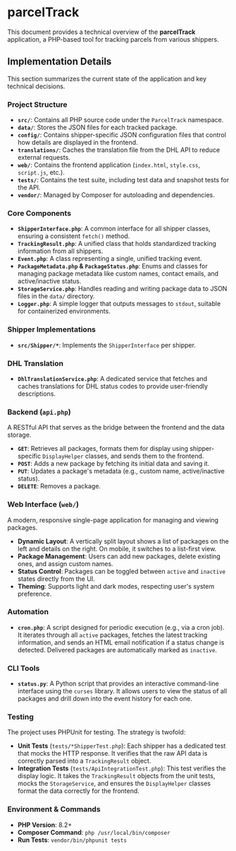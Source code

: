 # parcelTrack

This document provides a technical overview of the **parcelTrack** application, a PHP-based tool for tracking parcels from various shippers.

## Implementation Details

This section summarizes the current state of the application and key technical decisions.

### Project Structure

-   **`src/`**: Contains all PHP source code under the `ParcelTrack` namespace.
-   **`data/`**: Stores the JSON files for each tracked package.
-   **`config/`**: Contains shipper-specific JSON configuration files that control how details are displayed in the frontend.
-   **`translations/`**: Caches the translation file from the DHL API to reduce external requests.
-   **`web/`**: Contains the frontend application (`index.html`, `style.css`, `script.js`, etc.).
-   **`tests/`**: Contains the test suite, including test data and snapshot tests for the API.
-   **`vendor/`**: Managed by Composer for autoloading and dependencies.

### Core Components

-   **`ShipperInterface.php`**: A common interface for all shipper classes, ensuring a consistent `fetch()` method.
-   **`TrackingResult.php`**: A unified class that holds standardized tracking information from all shippers.
-   **`Event.php`**: A class representing a single, unified tracking event.
-   **`PackageMetadata.php` & `PackageStatus.php`**: Enums and classes for managing package metadata like custom names, contact emails, and active/inactive status.
-   **`StorageService.php`**: Handles reading and writing package data to JSON files in the `data/` directory.
-   **`Logger.php`**: A simple logger that outputs messages to `stdout`, suitable for containerized environments.

### Shipper Implementations

-   **`src/Shipper/*`**: Implements the `ShipperInterface` per shipper.

### DHL Translation

-   **`DhlTranslationService.php`**: A dedicated service that fetches and caches translations for DHL status codes to provide user-friendly descriptions.

### Backend (`api.php`)

A RESTful API that serves as the bridge between the frontend and the data storage.

-   **`GET`**: Retrieves all packages, formats them for display using shipper-specific `DisplayHelper` classes, and sends them to the frontend.
-   **`POST`**: Adds a new package by fetching its initial data and saving it.
-   **`PUT`**: Updates a package's metadata (e.g., custom name, active/inactive status).
-   **`DELETE`**: Removes a package.

### Web Interface (`web/`)

A modern, responsive single-page application for managing and viewing packages.

-   **Dynamic Layout**: A vertically split layout shows a list of packages on the left and details on the right. On mobile, it switches to a list-first view.
-   **Package Management**: Users can add new packages, delete existing ones, and assign custom names.
-   **Status Control**: Packages can be toggled between `active` and `inactive` states directly from the UI.
-   **Theming**: Supports light and dark modes, respecting user's system preference.

### Automation

-   **`cron.php`**: A script designed for periodic execution (e.g., via a cron job). It iterates through all `active` packages, fetches the latest tracking information, and sends an HTML email notification if a status change is detected. Delivered packages are automatically marked as `inactive`.

### CLI Tools

-   **`status.py`**: A Python script that provides an interactive command-line interface using the `curses` library. It allows users to view the status of all packages and drill down into the event history for each one.

### Testing

The project uses PHPUnit for testing. The strategy is twofold:
-   **Unit Tests** (`tests/*ShipperTest.php`): Each shipper has a dedicated test that mocks the HTTP response. It verifies that the raw API data is correctly parsed into a `TrackingResult` object.
-   **Integration Tests** (`tests/ApiIntegrationTest.php`): This test verifies the display logic. It takes the `TrackingResult` objects from the unit tests, mocks the `StorageService`, and ensures the `DisplayHelper` classes format the data correctly for the frontend.

### Environment & Commands

-   **PHP Version**: 8.2+
-   **Composer Command**: `php /usr/local/bin/composer`
-   **Run Tests**: `vendor/bin/phpunit tests`
